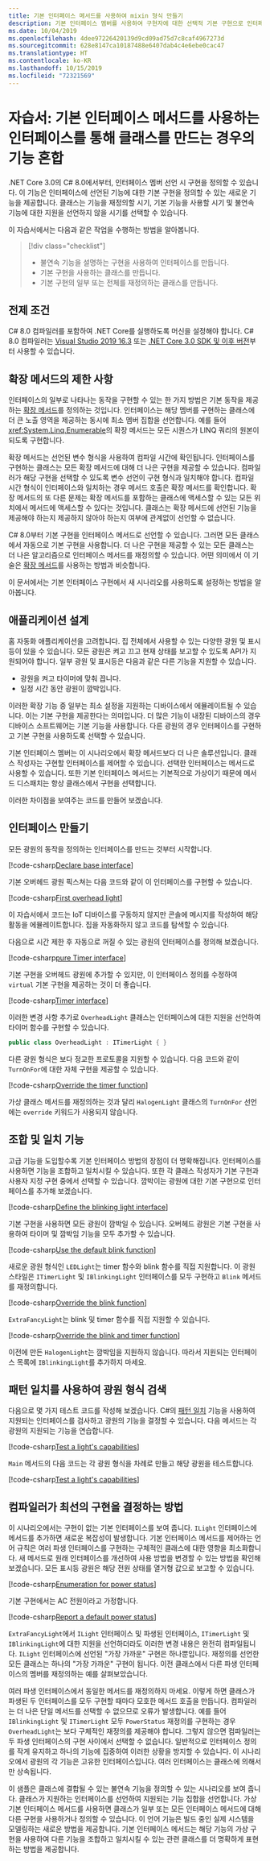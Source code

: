 ```yaml
---
title: 기본 인터페이스 메서드를 사용하여 mixin 형식 만들기
description: 기본 인터페이스 멤버를 사용하여 구현자에 대한 선택적 기본 구현으로 인터페이스를 확장할 수 있습니다.
ms.date: 10/04/2019
ms.openlocfilehash: 4dee97226420139d9cd09ad75d7c8caf4967273d
ms.sourcegitcommit: 628e8147ca10187488e6407dab4c4e6ebe0cac47
ms.translationtype: HT
ms.contentlocale: ko-KR
ms.lasthandoff: 10/15/2019
ms.locfileid: "72321569"
---
```

# <a name="tutorial-mix-in-functionality-when-creating-classes-using-interfaces-with-default-interface-methods"></a>자습서: 기본 인터페이스 메서드를 사용하는 인터페이스를 통해 클래스를 만드는 경우의 기능 혼합

.NET Core 3.0의 C# 8.0에서부터, 인터페이스 멤버 선언 시 구현을 정의할 수 있습니다. 이 기능은 인터페이스에 선언된 기능에 대한 기본 구현을 정의할 수 있는 새로운 기능을 제공합니다. 클래스는 기능을 재정의할 시기, 기본 기능을 사용할 시기 및 불연속 기능에 대한 지원을 선언하지 않을 시기를 선택할 수 있습니다.

이 자습서에서는 다음과 같은 작업을 수행하는 방법을 알아봅니다.

> [!div class="checklist"]
>
> * 불연속 기능을 설명하는 구현을 사용하여 인터페이스를 만듭니다.
> * 기본 구현을 사용하는 클래스를 만듭니다.
> * 기본 구현의 일부 또는 전체를 재정의하는 클래스를 만듭니다.

## <a name="prerequisites"></a>전제 조건

C# 8.0 컴파일러를 포함하여 .NET Core를 실행하도록 머신을 설정해야 합니다. C# 8.0 컴파일러는 [Visual Studio 2019 16.3](https://visualstudio.microsoft.com/downloads/?utm_medium=microsoft&utm_source=docs.microsoft.com&utm_campaign=inline+link&utm_content=download+vs2019) 또는 [.NET Core 3.0 SDK 및 이후 버전](https://dotnet.microsoft.com/download/dotnet-core)부터 사용할 수 있습니다.

## <a name="limitations-of-extension-methods"></a>확장 메서드의 제한 사항

인터페이스의 일부로 나타나는 동작을 구현할 수 있는 한 가지 방법은 기본 동작을 제공하는 [확장 메서드](../programming-guide/classes-and-structs/extension-methods.md)를 정의하는 것입니다. 인터페이스는 해당 멤버를 구현하는 클래스에 더 큰 노출 영역을 제공하는 동시에 최소 멤버 집합을 선언합니다. 예를 들어 <xref:System.Linq.Enumerable>의 확장 메서드는 모든 시퀀스가 LINQ 쿼리의 원본이 되도록 구현합니다.

확장 메서드는 선언된 변수 형식을 사용하여 컴파일 시간에 확인됩니다. 인터페이스를 구현하는 클래스는 모든 확장 메서드에 대해 더 나은 구현을 제공할 수 있습니다. 컴파일러가 해당 구현을 선택할 수 있도록 변수 선언이 구현 형식과 일치해야 합니다. 컴파일 시간 형식이 인터페이스와 일치하는 경우 메서드 호출은 확장 메서드를 확인합니다. 확장 메서드의 또 다른 문제는 확장 메서드를 포함하는 클래스에 액세스할 수 있는 모든 위치에서 메서드에 액세스할 수 있다는 것입니다. 클래스는 확장 메서드에 선언된 기능을 제공해야 하는지 제공하지 않아야 하는지 여부에 관계없이 선언할 수 없습니다.

C# 8.0부터 기본 구현을 인터페이스 메서드로 선언할 수 있습니다. 그러면 모든 클래스에서 자동으로 기본 구현을 사용합니다. 더 나은 구현을 제공할 수 있는 모든 클래스는 더 나은 알고리즘으로 인터페이스 메서드를 재정의할 수 있습니다. 어떤 의미에서 이 기술은 [확장 메서드](../programming-guide/classes-and-structs/extension-methods.md)를 사용하는 방법과 비슷합니다.

이 문서에서는 기본 인터페이스 구현에서 새 시나리오를 사용하도록 설정하는 방법을 알아봅니다.

## <a name="design-the-application"></a>애플리케이션 설계

홈 자동화 애플리케이션을 고려합니다. 집 전체에서 사용할 수 있는 다양한 광원 및 표시등이 있을 수 있습니다. 모든 광원은 켜고 끄고 현재 상태를 보고할 수 있도록 API가 지원되어야 합니다. 일부 광원 및 표시등은 다음과 같은 다른 기능을 지원할 수 있습니다.

- 광원을 켜고 타이머에 맞춰 끕니다.
- 일정 시간 동안 광원이 깜박입니다.

이러한 확장 기능 중 일부는 최소 설정을 지원하는 디바이스에서 에뮬레이트될 수 있습니다. 이는 기본 구현을 제공한다는 의미입니다. 더 많은 기능이 내장된 디바이스의 경우 디바이스 소프트웨어는 기본 기능을 사용합니다. 다른 광원의 경우 인터페이스를 구현하고 기본 구현을 사용하도록 선택할 수 있습니다.

기본 인터페이스 멤버는 이 시나리오에서 확장 메서드보다 더 나은 솔루션입니다. 클래스 작성자는 구현할 인터페이스를 제어할 수 있습니다. 선택한 인터페이스는 메서드로 사용할 수 있습니다. 또한 기본 인터페이스 메서드는 기본적으로 가상이기 때문에 메서드 디스패치는 항상 클래스에서 구현을 선택합니다. 

이러한 차이점을 보여주는 코드를 만들어 보겠습니다.

## <a name="create-interfaces"></a>인터페이스 만들기

모든 광원의 동작을 정의하는 인터페이스를 만드는 것부터 시작합니다.

[!code-csharp[Declare base interface](~/samples/csharp/tutorials/mixins-with-interfaces/UnusedExampleCode.cs?name=SnippetILightInterfaceV1)]

기본 오버헤드 광원 픽스쳐는 다음 코드와 같이 이 인터페이스를 구현할 수 있습니다.

[!code-csharp[First overhead light](~/samples/csharp/tutorials/mixins-with-interfaces/UnusedExampleCode.cs?name=SnippetOverheadLightV1)]

이 자습서에서 코드는 IoT 디바이스를 구동하지 않지만 콘솔에 메시지를 작성하여 해당 활동을 에뮬레이트합니다. 집을 자동화하지 않고 코드를 탐색할 수 있습니다.

다음으로 시간 제한 후 자동으로 꺼질 수 있는 광원의 인터페이스를 정의해 보겠습니다.

[!code-csharp[pure Timer interface](~/samples/csharp/tutorials/mixins-with-interfaces/UnusedExampleCode.cs?name=SnippetPureTimerInterface)]

기본 구현을 오버헤드 광원에 추가할 수 있지만, 이 인터페이스 정의를 수정하여 `virtual` 기본 구현을 제공하는 것이 더 좋습니다.

[!code-csharp[Timer interface](~/samples/csharp/tutorials/mixins-with-interfaces/ITimerLight.cs?name=SnippetTimerLightFinal)]

이러한 변경 사항 추가로 `OverheadLight` 클래스는 인터페이스에 대한 지원을 선언하여 타이머 함수를 구현할 수 있습니다.

```csharp
public class OverheadLight : ITimerLight { }
```

다른 광원 형식은 보다 정교한 프로토콜을 지원할 수 있습니다. 다음 코드와 같이 `TurnOnFor`에 대한 자체 구현을 제공할 수 있습니다.

[!code-csharp[Override the timer function](~/samples/csharp/tutorials/mixins-with-interfaces/HalogenLight.cs?name=SnippetHalogenLight)]

가상 클래스 메서드를 재정의하는 것과 달리 `HalogenLight` 클래스의 `TurnOnFor` 선언에는 `override` 키워드가 사용되지 않습니다. 

## <a name="mix-and-match-capabilities"></a>조합 및 일치 기능

고급 기능을 도입할수록 기본 인터페이스 방법의 장점이 더 명확해집니다. 인터페이스를 사용하면 기능을 조합하고 일치시킬 수 있습니다. 또한 각 클래스 작성자가 기본 구현과 사용자 지정 구현 중에서 선택할 수 있습니다. 깜박이는 광원에 대한 기본 구현으로 인터페이스를 추가해 보겠습니다.

[!code-csharp[Define the blinking light interface](~/samples/csharp/tutorials/mixins-with-interfaces/IBlinkingLight.cs?name=SnippetBlinkingLight)]

기본 구현을 사용하면 모든 광원이 깜박일 수 있습니다. 오버헤드 광원은 기본 구현을 사용하여 타이머 및 깜박임 기능을 모두 추가할 수 있습니다.

[!code-csharp[Use the default blink function](~/samples/csharp/tutorials/mixins-with-interfaces/OverheadLight.cs?name=SnippetOverheadLight)]

새로운 광원 형식인 `LEDLight`는 timer 함수와 blink 함수를 직접 지원합니다. 이 광원 스타일은 `ITimerLight` 및 `IBlinkingLight` 인터페이스를 모두 구현하고 `Blink` 메서드를 재정의합니다.

[!code-csharp[Override the blink function](~/samples/csharp/tutorials/mixins-with-interfaces/LEDLight.cs?name=SnippetLEDLight)]

`ExtraFancyLight`는 blink 및 timer 함수를 직접 지원할 수 있습니다.

[!code-csharp[Override the blink and timer function](~/samples/csharp/tutorials/mixins-with-interfaces/ExtraFancyLight.cs?name=SnippetExtraFancyLight)]

이전에 만든 `HalogenLight`는 깜박임을 지원하지 않습니다. 따라서 지원되는 인터페이스 목록에 `IBlinkingLight`를 추가하지 마세요.

## <a name="detect-the-light-types-using-pattern-matching"></a>패턴 일치를 사용하여 광원 형식 검색

다음으로 몇 가지 테스트 코드를 작성해 보겠습니다. C#의 [패턴 일치](../pattern-matching.md) 기능을 사용하여 지원되는 인터페이스를 검사하고 광원의 기능을 결정할 수 있습니다.  다음 메서드는 각 광원의 지원되는 기능을 연습합니다.

[!code-csharp[Test a light's capabilities](~/samples/csharp/tutorials/mixins-with-interfaces/Program.cs?name=SnippetTestLightFunctions)]

`Main` 메서드의 다음 코드는 각 광원 형식을 차례로 만들고 해당 광원을 테스트합니다.

[!code-csharp[Test a light's capabilities](~/samples/csharp/tutorials/mixins-with-interfaces/Program.cs?name=SnippetMainMethod)]

## <a name="how-the-compiler-determines-best-implementation"></a>컴파일러가 최선의 구현을 결정하는 방법

이 시나리오에서는 구현이 없는 기본 인터페이스를 보여 줍니다. `ILight` 인터페이스에 메서드를 추가하면 새로운 복잡성이 발생합니다. 기본 인터페이스 메서드를 제어하는 언어 규칙은 여러 파생 인터페이스를 구현하는 구체적인 클래스에 대한 영향을 최소화합니다. 새 메서드로 원래 인터페이스를 개선하여 사용 방법을 변경할 수 있는 방법을 확인해 보겠습니다. 모든 표시등 광원은 해당 전원 상태를 열거형 값으로 보고할 수 있습니다.

[!code-csharp[Enumeration for power status](~/samples/csharp/tutorials/mixins-with-interfaces/ILight.cs?name=SnippetPowerStatus)]

기본 구현에서는 AC 전원이라고 가정합니다.

[!code-csharp[Report a default power status](~/samples/csharp/tutorials/mixins-with-interfaces/ILight.cs?name=SnippetILightInterface)]

`ExtraFancyLight`에서 `ILight` 인터페이스 및 파생된 인터페이스, `ITimerLight` 및 `IBlinkingLight`에 대한 지원을 선언하더라도 이러한 변경 내용은 완전히 컴파일됩니다. `ILight` 인터페이스에 선언된 "가장 가까운" 구현은 하나뿐입니다. 재정의를 선언한 모든 클래스는 하나의 "가장 가까운" 구현이 됩니다. 이전 클래스에서 다른 파생 인터페이스의 멤버를 재정의하는 예를 살펴보았습니다.

여러 파생 인터페이스에서 동일한 메서드를 재정의하지 마세요. 이렇게 하면 클래스가 파생된 두 인터페이스를 모두 구현할 때마다 모호한 메서드 호출을 만듭니다. 컴파일러는 더 나은 단일 메서드를 선택할 수 없으므로 오류가 발생합니다. 예를 들어 `IBlinkingLight` 및 `ITimerLight` 모두 `PowerStatus` 재정의를 구현하는 경우 `OverheadLight`는 보다 구체적인 재정의를 제공해야 합니다. 그렇지 않으면 컴파일러는 두 파생 인터페이스의 구현 사이에서 선택할 수 없습니다. 일반적으로 인터페이스 정의를 작게 유지하고 하나의 기능에 집중하여 이러한 상황을 방지할 수 있습니다. 이 시나리오에서 광원의 각 기능은 고유한 인터페이스입니다. 여러 인터페이스는 클래스에 의해서만 상속됩니다.

이 샘플은 클래스에 결합될 수 있는 불연속 기능을 정의할 수 있는 시나리오를 보여 줍니다. 클래스가 지원하는 인터페이스를 선언하여 지원되는 기능 집합을 선언합니다. 가상 기본 인터페이스 메서드를 사용하면 클래스가 일부 또는 모든 인터페이스 메서드에 대해 다른 구현을 사용하거나 정의할 수 있습니다. 이 언어 기능은 빌드 중인 실제 시스템을 모델링하는 새로운 방법을 제공합니다. 기본 인터페이스 메서드는 해당 기능의 가상 구현을 사용하여 다른 기능을 조합하고 일치시킬 수 있는 관련 클래스를 더 명확하게 표현하는 방법을 제공합니다.
